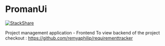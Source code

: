 
# PromanUi

[![StackShare](https://img.shields.io/badge/tech-stack-0690fa.svg?style=flat)](https://stackshare.io/remyaphilip/frontend-project)

Project management application - Frontend
To view backend of the project checkout : https://github.com/remyaphilip/requirementtracker
